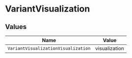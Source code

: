 # VariantVisualization


## Values

| Name                                | Value                               |
| ----------------------------------- | ----------------------------------- |
| `VariantVisualizationVisualization` | visualization                       |